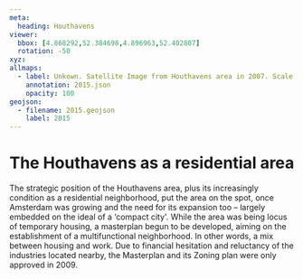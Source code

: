```yaml
---
meta:
  heading: Houthavens
viewer:
  bbox: [4.868292,52.384698,4.896963,52.402807]
  rotation: -50
xyz:
allmaps:
  - label: Unkown. Satellite Image from Houthavens area in 2007. Scale none. Google Earth Pro. Accessed 3 Oktober 2023.
    annotation: 2015.json
    opacity: 100
geojson:
  - filename: 2015.geojson
    label: 2015
---
```

# The Houthavens as a residential area
The strategic position of the Houthavens area, plus its increasingly condition as a residential neighborhood, put the area on the spot, once Amsterdam was growing and the need for its expansion too – largely embedded on the ideal of a ‘compact city'. While the area was being locus of temporary housing, a masterplan begun to be developed, aiming on the establishment of a multifunctional neighborhood. In other words, a mix between housing and work. Due to financial hesitation and reluctancy of the industries located nearby, the Masterplan and its Zoning plan were only approved in 2009. 

